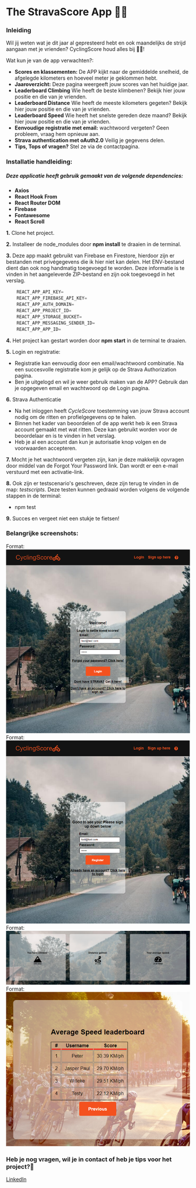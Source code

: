 # The StravaScore App :bicyclist::dash:

### Inleiding

Wil jij weten wat je dit jaar al gepresteerd hebt en ook maandelijks de strijd aangaan met je vrienden? CyclingScore
houd alles bij :bicyclist::dash:!

Wat kun je van de app verwachten?:

- **Scores en klassementen:** De APP kijkt naar de gemiddelde snelheid, de afgelegde kilometers en hoeveel meter je
  geklommen hebt.
- **Jaaroverzicht:** Deze pagina weergeeft jouw scores van het huidige jaar.
- **Leaderboard Climbing** Wie heeft de beste klimbenen? Bekijk hier jouw positie en die van je vrienden.
- **Leaderboard Distance** Wie heeft de meeste kilometers gegeten? Bekijk hier jouw positie en die van je vrienden.
- **Leaderboard Speed** Wie heeft het snelste gereden deze maand? Bekijk hier jouw positie en die van je vrienden.
- **Eenvoudige registratie met email:** wachtwoord vergeten? Geen probleem, vraag hem opnieuw aan.
- **Strava authentication met oAuth2.0** Veilig je gegevens delen.
- **Tips, Tops of vragen?** Stel ze via de contactpagina.

### Installatie handleiding:

##### Deze applicatie heeft gebruik gemaakt van de volgende dependencies:

- **Axios**
- **React Hook From**
- **React Router DOM**
- **Firebase**
- **Fontawesome**
- **React Scroll**

**1.** Clone het project.

**2.** Installeer de node_modules door **npm install** te draaien in de terminal.

**3.** Deze app maakt gebruikt van Firebase en Firestore, hierdoor zijn er bestanden met privégegevens die ik hier niet
kan delen. Het ENV-bestand dient dan ook nog handmatig toegevoegd te worden. Deze informatie is te vinden in het
aangeleverde ZIP-bestand en zijn ook toegevoegd in het verslag.

```javascript
    REACT_APP_API_KEY=
    REACT_APP_FIREBASE_API_KEY=
    REACT_APP_AUTH_DOMAIN=
    REACT_APP_PROJECT_ID=
    REACT_APP_STORAGE_BUCKET=
    REACT_APP_MESSAGING_SENDER_ID=
    REACT_APP_APP_ID=
```

**4.** Het project kan gestart worden door **npm start** in de terminal te draaien.

**5.** Login en registratie:
* Registratie kan eenvoudig door een email/wachtwoord combinatie. Na een succesvolle registratie kom je gelijk op de Strava Authorization pagina.
* Ben je uitgelogd en wil je weer gebruik maken van de APP? Gebruik dan je opgegeven email en wachtwoord op de Login pagina.

**6.** Strava Authenticatie
* Na het inloggen heeft *CycleScore* toestemming van jouw Strava account nodig om de ritten en profielgegevens op te halen.
* Binnen het kader van beoordelen of de app werkt heb ik een Strava account gemaakt met wat ritten. Deze kan gebruikt worden voor de beoordelaar en is te vinden in het verslag.
* Heb je al een account dan kun je autorisatie knop volgen en de voorwaarden accepteren.


**7.** Mocht je het wachtwoord vergeten zijn, kan je deze makkelijk opvragen door middel van de Forgot Your Password link. Dan wordt er een e-mail verstuurd met een activatie-link.

**8.** Ook zijn er testscenario's geschreven, deze zijn terug te vinden in de map: *testscripts*. Deze testen kunnen gedraaid worden volgens de volgende stappen in de terminal:
*  npm test


**9.** Succes en vergeet niet een stukje te fietsen!️

### Belangrijke screenshots:

Format: ![Login](https://github.com/JasperKrol/cycling-score-project/blob/main/src/assets/Login.PNG)
Format: ![Registreer](https://github.com/JasperKrol/cycling-score-project/blob/main/src/assets/registreer.PNG)
Format: ![Your scores](https://github.com/JasperKrol/cycling-score-project/blob/main/src/assets/yourscores.PNG)
Format: ![Leaderboard voorbeeld](https://github.com/JasperKrol/cycling-score-project/blob/main/src/assets/speed%20leaderboard.PNG)



### Heb je nog vragen, wil je in contact of heb je tips voor het project?:incoming_envelope:
[LinkedIn](www.linkedin.com/in/jasper-paul-krol)

